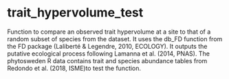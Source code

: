 # trait_hypervolume_test
Function to compare an observed trait hypervolume at a site to that of a random subset of species from the dataset. It uses the db_FD function from the FD package (Laliberté &amp; Legendre, 2010, ECOLOGY). It outputs the putative ecological process following Lamanna et al. (2014, PNAS). 
The phytosweden R data contains trait and species abundance tables from Redondo et al. (2018, ISME)to test the function. 
